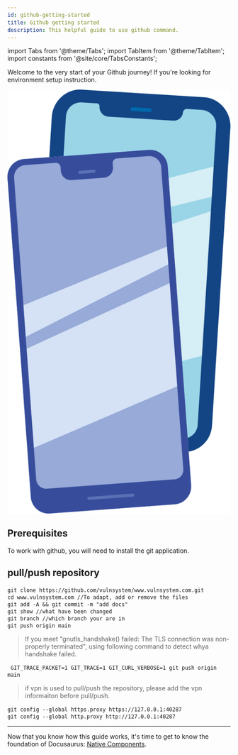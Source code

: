 ```yaml
---
id: github-getting-started
title: Github getting started
description: This helpful guide to use github command.
---
```


import Tabs from '@theme/Tabs'; import TabItem from '@theme/TabItem'; import constants from '@site/core/TabsConstants';

<div className="content-banner">
  <p>
    Welcome to the very start of your Github journey! If you're looking for environment setup instruction.
  </p>
  <img className="content-banner-img" src="/docs/assets/p_android-ios-devices.svg" alt=" " />
</div>

## Prerequisites

To work with github, you will need to install the git application.

## pull/push repository

```
git clone https://github.com/vulnsystem/www.vulnsystem.com.git
cd www.vulnsystem.com //To adapt, add or remove the files
git add -A && git commit -m "add docs"
git show //what have been changed
git branch //which branch your are in
git push origin main
```

> If you meet "gnutls_handshake() failed: The TLS connection was non-properly terminated", using following command to detect whya handshake failed.

```
 GIT_TRACE_PACKET=1 GIT_TRACE=1 GIT_CURL_VERBOSE=1 git push origin main
```

> if vpn is used to pull/push the repository, please add the vpn informaiton before pull/push.

```
git config --global https.proxy https://127.0.0.1:40287
git config --global http.proxy http://127.0.0.1:40287
```

---

Now that you know how this guide works, it's time to get to know the foundation of Docusaurus: [Native Components](intro-react-native-components.md).
